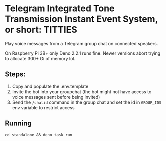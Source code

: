 # Telegram Integrated Tone Transmission Instant Event System, or short: TITTIES

Play voice messages from a Telegram group chat on connected speakers.

On Raspberry Pi 3B+ only Deno 2.2.1 runs fine. Newer versions abort trying to allocate 300+ Gi of memory lol.

## Steps:

1. Copy and populate the .env.template
2. Invite the bot into your groupchat (the bot might not have access to voice messages sent before being invited)
3. Send the `/chatid` command in the group chat and set the id in `GROUP_IDS` env variable to restrict access

## Running

`cd standalone && deno task run`
